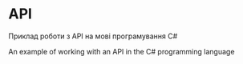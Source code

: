 # API
Приклад роботи з API на мові програмування C#

An example of working with an API in the C# programming language
